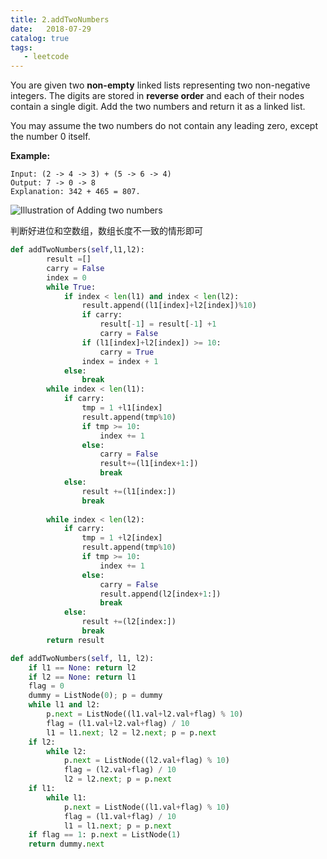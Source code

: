 ```yaml
---
title: 2.addTwoNumbers
date:   2018-07-29
catalog: true
tags: 
   - leetcode
---
```

You are given two **non-empty** linked lists representing two non-negative integers. The digits are stored in **reverse order** and each of their nodes contain a single digit. Add the two numbers and return it as a linked list.

You may assume the two numbers do not contain any leading zero, except the number 0 itself.

**Example:**

```
Input: (2 -> 4 -> 3) + (5 -> 6 -> 4)
Output: 7 -> 0 -> 8
Explanation: 342 + 465 = 807.
```

![Illustration of Adding two numbers](https://leetcode.com/problems/add-two-numbers/Figures/2_add_two_numbers.svg) 

判断好进位和空数组，数组长度不一致的情形即可



```python
def addTwoNumbers(self,l1,l2):
		result =[]
		carry = False
		index = 0
		while True:
			if index < len(l1) and index < len(l2):
				result.append((l1[index]+l2[index])%10)
				if carry:
					result[-1] = result[-1] +1
					carry = False
				if (l1[index]+l2[index]) >= 10:
					carry = True
				index = index + 1
			else: 
				break
		while index < len(l1):
			if carry:
				tmp = 1 +l1[index]
				result.append(tmp%10)
				if tmp >= 10:
					index += 1
				else:
					carry = False
					result+=(l1[index+1:])
					break
			else:
				result +=(l1[index:])
				break
				
		while index < len(l2):
			if carry:
				tmp = 1 +l2[index]
				result.append(tmp%10)
				if tmp >= 10:
					index += 1
				else:
					carry = False
					result.append(l2[index+1:])
					break
			else: 
				result +=(l2[index:])
				break
		return result
```

```python
def addTwoNumbers(self, l1, l2):
    if l1 == None: return l2
    if l2 == None: return l1
    flag = 0
    dummy = ListNode(0); p = dummy
    while l1 and l2:
        p.next = ListNode((l1.val+l2.val+flag) % 10)
        flag = (l1.val+l2.val+flag) / 10
        l1 = l1.next; l2 = l2.next; p = p.next
    if l2:
        while l2:
            p.next = ListNode((l2.val+flag) % 10)
            flag = (l2.val+flag) / 10
            l2 = l2.next; p = p.next
    if l1:
        while l1:
            p.next = ListNode((l1.val+flag) % 10)
            flag = (l1.val+flag) / 10
            l1 = l1.next; p = p.next
    if flag == 1: p.next = ListNode(1)
    return dummy.next
```

